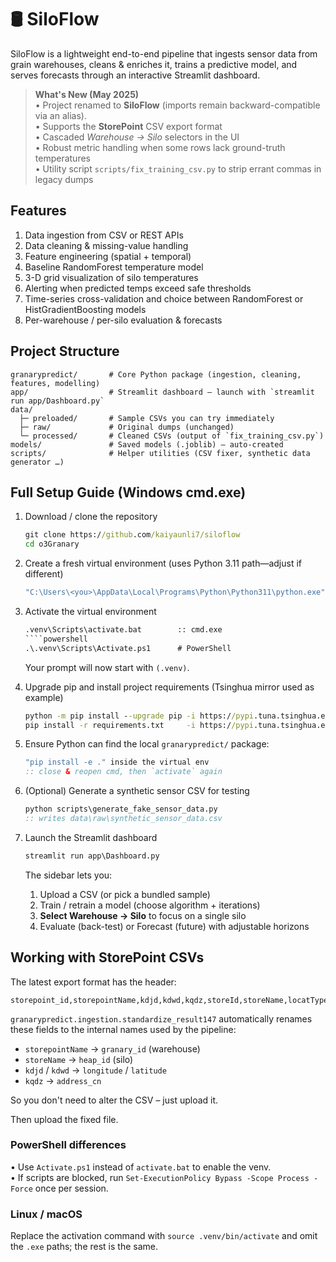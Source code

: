 # 🛢️ SiloFlow

SiloFlow is a lightweight end-to-end pipeline that ingests sensor data from grain warehouses, cleans & enriches it, trains a predictive model, and serves forecasts through an interactive Streamlit dashboard.

> **What's New (May 2025)**  
> • Project renamed to **SiloFlow** (imports remain backward-compatible via an alias).  
> • Supports the **StorePoint** CSV export format  
> • Cascaded *Warehouse → Silo* selectors in the UI  
> • Robust metric handling when some rows lack ground-truth temperatures  
> • Utility script `scripts/fix_training_csv.py` to strip errant commas in legacy dumps

## Features
1. Data ingestion from CSV or REST APIs
2. Data cleaning & missing-value handling
3. Feature engineering (spatial + temporal)
4. Baseline RandomForest temperature model
5. 3-D grid visualization of silo temperatures
6. Alerting when predicted temps exceed safe thresholds
7. Time-series cross-validation and choice between RandomForest or HistGradientBoosting models
8. Per-warehouse / per-silo evaluation & forecasts

## Project Structure
```
granarypredict/       # Core Python package (ingestion, cleaning, features, modelling)
app/                  # Streamlit dashboard – launch with `streamlit run app/Dashboard.py`
data/
  ├─ preloaded/       # Sample CSVs you can try immediately
  ├─ raw/             # Original dumps (unchanged)
  └─ processed/       # Cleaned CSVs (output of `fix_training_csv.py`)
models/               # Saved models (.joblib) – auto-created
scripts/              # Helper utilities (CSV fixer, synthetic data generator …)
```

## Full Setup Guide (Windows cmd.exe)

1. Download / clone the repository
   ```cmd
   git clone https://github.com/kaiyaunli7/siloflow
   cd o3Granary
   ```

2. Create a fresh virtual environment (uses Python 3.11 path—adjust if different)
   ```cmd
   "C:\Users\<you>\AppData\Local\Programs\Python\Python311\python.exe" -m venv .venv
   ```

3. Activate the virtual environment
   ```cmd
   .venv\Scripts\activate.bat        :: cmd.exe
   ````powershell
   .\.venv\Scripts\Activate.ps1      # PowerShell
   ```
   Your prompt will now start with `(.venv)`.

4. Upgrade pip and install project requirements (Tsinghua mirror used as example)
   ```cmd
   python -m pip install --upgrade pip -i https://pypi.tuna.tsinghua.edu.cn/simple
   pip install -r requirements.txt     -i https://pypi.tuna.tsinghua.edu.cn/simple
   ```

5. Ensure Python can find the local `granarypredict/` package:
   ```cmd
   "pip install -e ." inside the virtual env
   :: close & reopen cmd, then `activate` again
   ```

6. (Optional) Generate a synthetic sensor CSV for testing
   ```cmd
   python scripts\generate_fake_sensor_data.py
   :: writes data\raw\synthetic_sensor_data.csv
   ```

7. Launch the Streamlit dashboard
   ```cmd
   streamlit run app\Dashboard.py
   ```
   The sidebar lets you:
   1. Upload a CSV (or pick a bundled sample)
   2. Train / retrain a model (choose algorithm + iterations)
   3. **Select Warehouse → Silo** to focus on a single silo
   4. Evaluate (back-test) or Forecast (future) with adjustable horizons

## Working with StorePoint CSVs

The latest export format has the header:

```
storepoint_id,storepointName,kdjd,kdwd,kqdz,storeId,storeName,locatType,line_no,layer_no,batch,temp,x,y,z,avg_in_temp,max_temp,min_temp,indoor_temp,indoor_humidity,outdoor_temp,outdoor_humidity,storeType
```

`granarypredict.ingestion.standardize_result147` automatically renames these fields to the internal names used by the pipeline:

* `storepointName` → `granary_id`  (warehouse)
* `storeName` → `heap_id`  (silo)
* `kdjd` / `kdwd` → `longitude` / `latitude`
* `kqdz` → `address_cn`

So you don't need to alter the CSV – just upload it.

Then upload the fixed file.

### PowerShell differences
• Use `Activate.ps1` instead of `activate.bat` to enable the venv.  
• If scripts are blocked, run `Set-ExecutionPolicy Bypass -Scope Process -Force` once per session.

### Linux / macOS
Replace the activation command with `source .venv/bin/activate` and omit the `.exe` paths; the rest is the same.